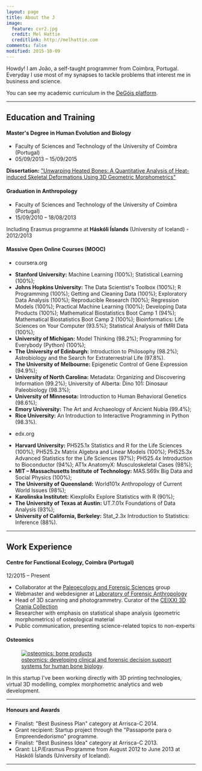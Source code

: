 ```yaml
---
layout: page
title: About the J
image:
  feature: cvr2.jpg
  credit: Mel Hattie
  creditlink: http://melhattie.com
comments: false
modified: 2015-10-09
---
```


Howdy! I am João, a self-taught programmer from Coimbra, Portugal. Everyday I use most of my synapses to tackle problems that interest me in business and science.

You can see my academic curriculum in the <a href = "http://www.degois.pt/visualizador/curriculum.jsp?key=3783104624248545" target = "_blank">DeGóis platform</a>.

---

## Education and Training

#### Master's Degree in Human Evolution and Biology
* Faculty of Sciences and Technology of the University of Coimbra (Portugal)
* 05/09/2013 – 15/09/2015

**Dissertation:** <a href = "http://jcoelho.com/thesis-on-heat-induced-skeletal-deformations-using-3D-geometric-morphometrics.pdf" target = "_blank">"Unwarping Heated Bones: A Quantitative Analysis of Heat-induced Skeletal Deformations Using 3D Geometric Morphometrics"</a>

#### Graduation in Anthropology
* Faculty of Sciences and Technology of the University of Coimbra (Portugal)
* 15/09/2010 – 18/08/2013

Including Erasmus programme at **Háskóli Íslands** (University of Iceland) - 2012/2013 

#### Massive Open Online Courses (MOOC)

* coursera.org

- **Stanford University:** Machine Learning (100%); Statistical Learning (100%);
- **Johns Hopkins University:** The Data Scientist's Toolbox (100%); R Programming (100%); Getting and Cleaning Data
(100%); Exploratory Data Analysis (100%); Reproducible Research (100%); Regression Models (100%); Practical Machine Learning (100%); Developing Data Products (100%); Mathematical Biostatistics Boot Camp 1 (94%); Mathematical Biostatistics Boot Camp 2 (100%); Bioinformatics: Life Sciences on Your Computer (93.5%); Statistical Analysis of fMRI Data (100%);
- **University of Michigan:** Model Thinking (98.2%); Programming for Everybody (Python) (100%);
- **The University of Edinburgh:** Introduction to Philosophy (98.2%); Astrobiology and the Search for Extraterrestrial Life (97.8%).
- **The University of Melbourne:** Epigenetic Control of Gene Expression (94.9%);
- **University of North Carolina:** Metadata: Organizing and Discovering Information (99.2%); University of Alberta: Dino 101: Dinosaur Paleobiology (98.3%);
- **University of Minnesota:** Introduction to Human Behavioral Genetics (98.6%);
- **Emory University:** The Art and Archaeology of Ancient Nubia (99.4%);
- **Rice University:** An Introduction to Interactive Programming in Python (98.3%).

* edx.org

- **Harvard University:** PH525.1x Statistics and R for the Life Sciences (100%); PH525.2x Matrix Algebra and Linear Models (100%); PH525.3x Advanced Statistics for the Life Sciences (97%); PH525.4x Introduction to Bioconductor (94%); AT1x AnatomyX: Musculoskeletal Cases (98%);
- **MIT – Massachusetts Institute of Technology:** MAS.S69x Big Data and Social Physics (100%);
- **The University of Queensland:** World101x Anthropology of Current World Issues (98%);
- **Karolinska Institutet:** KiexploRx Explore Statistics with R (90%);
- **The University of Texas at Austin:** UT.7.01x Foundations of Data Analysis (93%);
- **University of California, Berkeley:** Stat_2.3x Introduction to Statistics: Inference (88%).

---

## Work Experience

#### Centre for Functional Ecology, Coimbra (Portugal)
12/2015 – Present

* Collaborator at the <a href = "http://cfe.uc.pt" target = "_blank">Paleoecology and Forensic Sciences</a> group
* Webmaster and webdesigner at <a href = "http://lfa.uc.pt" target = "_blank">Laboratory of Forensic Anthropology</a>
* Head of 3D scanning and photogrammetry. Curator of the <a href="sketchfab.com/lfa" target = "_blank">CEIXXI 3D Crania Collection</a>
* Researcher with emphasis on statistical shape analysis (geometric morphometrics) of osteological material
* Public communication, presenting science-related topics to non-experts

#### Osteomics

<figure>
	<a href="http://osteomics.com" target="_blank"><img src="http://jcoelho.com/images/osteomicsLogo.png" alt="osteomics: bone products"></a>
	<figcaption><a href="http://osteomics.com" target="_blank" title="osteomics">osteomics: developing clinical and forensic decision support systems for human bone biology</a>.</figcaption>
</figure>

In this startup I've been working directly with 3D printing technologies, virtual 3D modelling, complex morphometric analytics and web development.

---

#### Honours and Awards

* Finalist: "Best Business Plan" category at Arrisca-C 2014.
* Grant recipient: Startup project through the "Passaporte para o Empreendedorismo" programme.
* Finalist: "Best Business Idea" category at Arrisca-C 2013.
* Grant: LLP/Erasmus Programme from August 2012 to June 2013 at Háskóli Íslands (University of Iceland).

---

